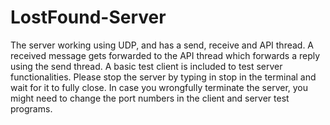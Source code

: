 # LostFound-Server

The server working using UDP, and has a send, receive and API thread. A received message gets forwarded to the API thread which forwards a reply using the send thread.
A basic test client is included to test server functionalities.
Please stop the server by typing in stop in the terminal and wait for it to fully close. In case you wrongfully terminate the server, you might need to change the port numbers in the client and server test programs.